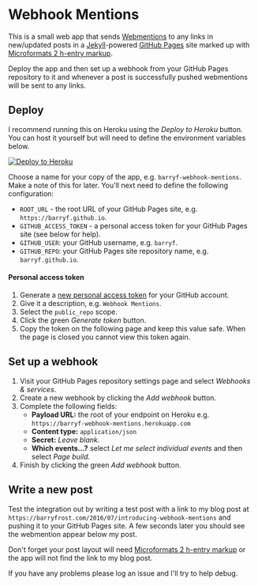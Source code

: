 # Webhook Mentions

This is a small web app that sends [Webmentions](http://webmention.net) to any links in new/updated posts in a [Jekyll](https://jekyllrb.com)-powered [GitHub Pages](https://pages.github.com) site marked up with [Microformats 2 h-entry markup](http://microformats.org/wiki/microformats2#h-entry).

Deploy the app and then set up a webhook from your GitHub Pages repository to it and whenever a post is successfully pushed webmentions will be sent to any links.

## Deploy

I recommend running this on Heroku using the _Deploy to Heroku_ button. You can host it yourself but will need to define the environment variables below.

[![Deploy to Heroku](https://www.herokucdn.com/deploy/button.svg)](https://heroku.com/deploy??template=https://github.com/barryf/webhook-mentions)

Choose a name for your copy of the app, e.g. `barryf-webhook-mentions`. Make a note of this for later. You'll next need to define the following configuration:

- `ROOT_URL` - the root URL of your GitHub Pages site, e.g. `https://barryf.github.io`.
- `GITHUB_ACCESS_TOKEN` - a personal access token for your GitHub Pages site (see below for help).
- `GITHUB_USER`: your GitHub username, e.g. `barryf`.
- `GITHUB_REPO`: your GitHub Pages site repository name, e.g. `barryf.github.io`.

#### Personal access token

1. Generate a [new personal access token](https://github.com/settings/tokens/new) for your GitHub account.
2. Give it a description, e.g. `Webhook Mentions`.
3. Select the `public_repo` scope.
4. Click the green _Generate token_ button.
5. Copy the token on the following page and keep this value safe. When the page is closed you cannot view this token again.

## Set up a webhook

1. Visit your GitHub Pages repository settings page and select _Webhooks & services_.
2. Create a new webhook by clicking the _Add webhook_ button.
3. Complete the following fields:
    - **Payload URL:** the root of your endpoint on Heroku e.g. `https://barryf-webhook-mentions.herokuapp.com`
    - **Content type:** `application/json`
    - **Secret:** _Leave blank._
    - **Which events...?** select _Let me select individual events_ and then select _Page build_.
4. Finish by clicking the green _Add webhook_ button.

## Write a new post

Test the integration out by writing a test post with a link to my blog post at `https://barryfrost.com/2016/07/introducing-webhook-mentions` and pushing it to your GitHub Pages site. A few seconds later you should see the webmention appear below my post.

Don't forget your post layout will need [Microformats 2 h-entry markup](http://microformats.org/wiki/microformats2#h-entry) or the app will not find the link to my blog post.

If you have any problems please log an issue and I'll try to help debug.